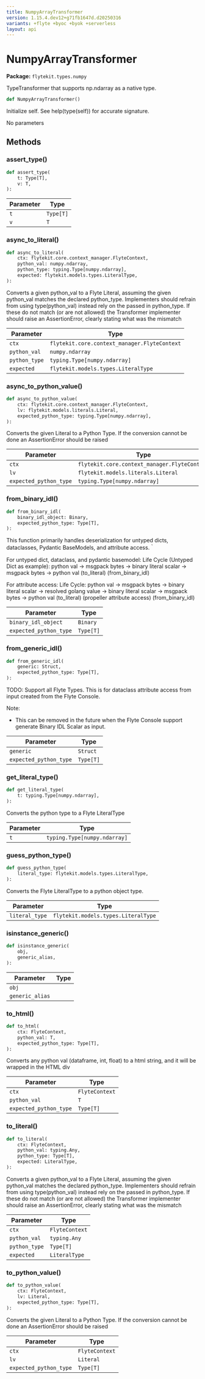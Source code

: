 ```yaml
---
title: NumpyArrayTransformer
version: 1.15.4.dev12+g71fb1647d.d20250316
variants: +flyte +byoc +byok +serverless
layout: api
---
```


# NumpyArrayTransformer

**Package:** `flytekit.types.numpy`

TypeTransformer that supports np.ndarray as a native type.


```python
def NumpyArrayTransformer()
```
Initialize self.  See help(type(self)) for accurate signature.


No parameters
## Methods

### assert_type()

```python
def assert_type(
    t: Type[T],
    v: T,
):
```
| Parameter | Type |
|-|-|
| `t` | `Type[T]` |
| `v` | `T` |
### async_to_literal()

```python
def async_to_literal(
    ctx: flytekit.core.context_manager.FlyteContext,
    python_val: numpy.ndarray,
    python_type: typing.Type[numpy.ndarray],
    expected: flytekit.models.types.LiteralType,
):
```
Converts a given python_val to a Flyte Literal, assuming the given python_val matches the declared python_type.
Implementers should refrain from using type(python_val) instead rely on the passed in python_type. If these
do not match (or are not allowed) the Transformer implementer should raise an AssertionError, clearly stating
what was the mismatch


| Parameter | Type |
|-|-|
| `ctx` | `flytekit.core.context_manager.FlyteContext` |
| `python_val` | `numpy.ndarray` |
| `python_type` | `typing.Type[numpy.ndarray]` |
| `expected` | `flytekit.models.types.LiteralType` |
### async_to_python_value()

```python
def async_to_python_value(
    ctx: flytekit.core.context_manager.FlyteContext,
    lv: flytekit.models.literals.Literal,
    expected_python_type: typing.Type[numpy.ndarray],
):
```
Converts the given Literal to a Python Type. If the conversion cannot be done an AssertionError should be raised


| Parameter | Type |
|-|-|
| `ctx` | `flytekit.core.context_manager.FlyteContext` |
| `lv` | `flytekit.models.literals.Literal` |
| `expected_python_type` | `typing.Type[numpy.ndarray]` |
### from_binary_idl()

```python
def from_binary_idl(
    binary_idl_object: Binary,
    expected_python_type: Type[T],
):
```
This function primarily handles deserialization for untyped dicts, dataclasses, Pydantic BaseModels, and attribute access.｀

For untyped dict, dataclass, and pydantic basemodel:
Life Cycle (Untyped Dict as example):
python val -> msgpack bytes -> binary literal scalar -> msgpack bytes -> python val
(to_literal)                             (from_binary_idl)

For attribute access:
Life Cycle:
python val -> msgpack bytes -> binary literal scalar -> resolved golang value -> binary literal scalar -> msgpack bytes -> python val
(to_literal)                            (propeller attribute access)                       (from_binary_idl)


| Parameter | Type |
|-|-|
| `binary_idl_object` | `Binary` |
| `expected_python_type` | `Type[T]` |
### from_generic_idl()

```python
def from_generic_idl(
    generic: Struct,
    expected_python_type: Type[T],
):
```
TODO: Support all Flyte Types.
This is for dataclass attribute access from input created from the Flyte Console.

Note:
- This can be removed in the future when the Flyte Console support generate Binary IDL Scalar as input.


| Parameter | Type |
|-|-|
| `generic` | `Struct` |
| `expected_python_type` | `Type[T]` |
### get_literal_type()

```python
def get_literal_type(
    t: typing.Type[numpy.ndarray],
):
```
Converts the python type to a Flyte LiteralType


| Parameter | Type |
|-|-|
| `t` | `typing.Type[numpy.ndarray]` |
### guess_python_type()

```python
def guess_python_type(
    literal_type: flytekit.models.types.LiteralType,
):
```
Converts the Flyte LiteralType to a python object type.


| Parameter | Type |
|-|-|
| `literal_type` | `flytekit.models.types.LiteralType` |
### isinstance_generic()

```python
def isinstance_generic(
    obj,
    generic_alias,
):
```
| Parameter | Type |
|-|-|
| `obj` |  |
| `generic_alias` |  |
### to_html()

```python
def to_html(
    ctx: FlyteContext,
    python_val: T,
    expected_python_type: Type[T],
):
```
Converts any python val (dataframe, int, float) to a html string, and it will be wrapped in the HTML div


| Parameter | Type |
|-|-|
| `ctx` | `FlyteContext` |
| `python_val` | `T` |
| `expected_python_type` | `Type[T]` |
### to_literal()

```python
def to_literal(
    ctx: FlyteContext,
    python_val: typing.Any,
    python_type: Type[T],
    expected: LiteralType,
):
```
Converts a given python_val to a Flyte Literal, assuming the given python_val matches the declared python_type.
Implementers should refrain from using type(python_val) instead rely on the passed in python_type. If these
do not match (or are not allowed) the Transformer implementer should raise an AssertionError, clearly stating
what was the mismatch


| Parameter | Type |
|-|-|
| `ctx` | `FlyteContext` |
| `python_val` | `typing.Any` |
| `python_type` | `Type[T]` |
| `expected` | `LiteralType` |
### to_python_value()

```python
def to_python_value(
    ctx: FlyteContext,
    lv: Literal,
    expected_python_type: Type[T],
):
```
Converts the given Literal to a Python Type. If the conversion cannot be done an AssertionError should be raised


| Parameter | Type |
|-|-|
| `ctx` | `FlyteContext` |
| `lv` | `Literal` |
| `expected_python_type` | `Type[T]` |
